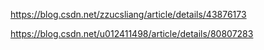 https://blog.csdn.net/zzucsliang/article/details/43876173


https://blog.csdn.net/u012411498/article/details/80807283